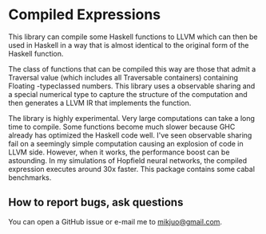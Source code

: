 Compiled Expressions
====================

This library can compile some Haskell functions to LLVM which can then be
used in Haskell in a way that is almost identical to the original form of
the Haskell function.

The class of functions that can be compiled this way are those that admit a
Traversal value (which includes all Traversable containers) containing
Floating -typeclassed numbers. This library uses a observable sharing and a
special numerical type to capture the structure of the computation and then
generates a LLVM IR that implements the function.

The library is highly experimental. Very large computations can take a long
time to compile. Some functions become much slower because GHC already has
optimized the Haskell code well. I've seen observable sharing fail on a
seemingly simple computation causing an explosion of code in LLVM side.
However, when it works, the performance boost can be astounding. In my
simulations of Hopfield neural networks, the compiled expression executes
around 30x faster. This package contains some cabal benchmarks.

How to report bugs, ask questions
---------------------------------

You can open a GitHub issue or e-mail me to <mikjuo@gmail.com>.

